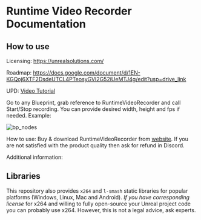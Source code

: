 # Runtime Video Recorder Documentation

## How to use

Licensing: https://unrealsolutions.com/

Roadmap: https://docs.google.com/document/d/1EN-KGQoj6XTF2DsdeUTCL4PTeosyGVI2G52iUeMTJ4g/edit?usp=drive_link

UPD: [Video Tutorial](https://youtu.be/dmlnrD67Wx8)

Go to any Blueprint, grab reference to RuntimeVideoRecorder and call Start/Stop recording. You can provide desired width, height and fps if needed. Example:

![bp_nodes](https://github.com/UnrealSolutionsLtd/RuntimeVideoRecorderLibs/assets/2128080/cf886712-fa30-4579-8f22-48d9458dc2ce)

How to use:
Buy & download RuntimeVideoRecorder from [website](https://unrealsolutions.com). If you are not satisfied with the product quality then ask for refund in Discord.

Additional information: 

## Libraries

This repository also provides `x264` and `l-smash` static libraries for popular platforms (Windows, Linux, Mac and Android). *If you have corresponding license* for x264 and willing to fully open-source your Unreal project code you can probably use x264. However, this is not a legal advice, ask experts.
